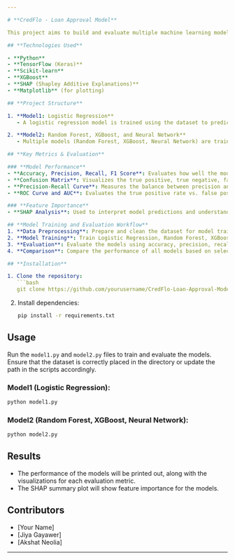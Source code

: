 ```yaml
---

# **CredFlo - Loan Approval Model**

This project aims to build and evaluate multiple machine learning models for loan approval prediction. The goal is to predict whether a loan applicant will be approved or rejected based on various features such as credit history, income, and other personal details.

## **Technologies Used**

- **Python**
- **TensorFlow (Keras)**
- **Scikit-learn**
- **XGBoost**
- **SHAP (Shapley Additive Explanations)**
- **Matplotlib** (for plotting)

## **Project Structure**

1. **Model1: Logistic Regression**  
   - A logistic regression model is trained using the dataset to predict loan approval.

2. **Model2: Random Forest, XGBoost, and Neural Network**  
   - Multiple models (Random Forest, XGBoost, Neural Network) are trained and evaluated to compare performance.

## **Key Metrics & Evaluation**

### **Model Performance**
- **Accuracy, Precision, Recall, F1 Score**: Evaluates how well the model performs on both training and test data.
- **Confusion Matrix**: Visualizes the true positive, true negative, false positive, and false negative predictions.
- **Precision-Recall Curve**: Measures the balance between precision and recall.
- **ROC Curve and AUC**: Evaluates the true positive rate vs. false positive rate, with AUC indicating model performance.

### **Feature Importance**
- **SHAP Analysis**: Used to interpret model predictions and understand which features are most influential in loan approval decisions.

## **Model Training and Evaluation Workflow**
1. **Data Preprocessing**: Prepare and clean the dataset for model training.
2. **Model Training**: Train Logistic Regression, Random Forest, XGBoost, and Neural Network models.
3. **Evaluation**: Evaluate the models using accuracy, precision, recall, F1 score, confusion matrix, ROC-AUC, and SHAP feature importance.
4. **Comparison**: Compare the performance of all models based on selected metrics.

## **Installation**

1. Clone the repository:
   ```bash
   git clone https://github.com/yourusername/CredFlo-Loan-Approval-Model.git
   ```

2. Install dependencies:
   ```bash
   pip install -r requirements.txt
   ```

## **Usage**

Run the `model1.py` and `model2.py` files to train and evaluate the models. Ensure that the dataset is correctly placed in the directory or update the path in the scripts accordingly.

### **Model1 (Logistic Regression)**:
```bash
python model1.py
```

### **Model2 (Random Forest, XGBoost, Neural Network)**:
```bash
python model2.py
```

## **Results**
- The performance of the models will be printed out, along with the visualizations for each evaluation metric.
- The SHAP summary plot will show feature importance for the models.

## **Contributors**
- [Your Name]
- [Jiya Gayawer]
- [Akshat Neolia]
---
```


